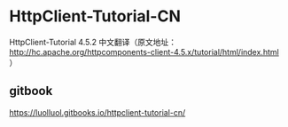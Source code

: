 # HttpClient-Tutorial-CN
HttpClient-Tutorial 4.5.2 中文翻译（原文地址：http://hc.apache.org/httpcomponents-client-4.5.x/tutorial/html/index.html ）


## gitbook
https://luolluol.gitbooks.io/httpclient-tutorial-cn/
